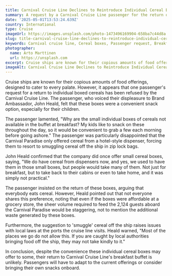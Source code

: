 ```yaml
---
title: Carnival Cruise Line Declines to Reintroduce Individual Cereal Boxes
summary: A request by a Carnival Cruise Line passenger for the return of individual boxed cereals has been declined, citing practicality and local laws at ports of call as reasons.
date: '2025-05-01T13:53:24.639Z'
country: International
type: Cruise
imageUrl: https://images.unsplash.com/photo-1473496169904-658ba7c44d8a
slug: title-carnival-cruise-line-declines-to-reintroduce-individual-cereal-boxes
keywords: Carnival cruise line, Cereal boxes, Passenger request, Breakfast buffet, Cruise ship dining, International, Worldwide, Global destinations, World travel, Destinations, Places to visit, Travel guide, Vacation spots, Best places, Hidden gems
photographer:
  name: Arto Marttinen
  url: https://unsplash.com
excerpt: Cruise ships are known for their copious amounts of food offerings, designed to cater to every palate. However, it appears that one passenger's... Explore In...
imageAlt: Carnival Cruise Line Declines to Reintroduce Individual Cereal Boxes in International | Photo by Arto Marttinen
---
```


Cruise ships are known for their copious amounts of food offerings, designed to cater to every palate. However, it appears that one passenger's request for a return to individual boxed cereals has been refused by the Carnival Cruise Line. The passenger, who voiced their displeasure to Brand Ambassador, John Heald, felt that these boxes were a convenient snack option, especially for their children.

The passenger lamented, "Why are the small individual boxes of cereals not available in the buffet at breakfast? My kids like to snack on these throughout the day, so it would be convenient to grab a few each morning before going ashore." The passenger was particularly disappointed that the Carnival Paradise only offered cereal from a hotel-style dispenser, forcing them to resort to smuggling cereal off the ship in zip lock bags.

John Heald confirmed that the company did once offer small cereal boxes, saying, "We do have cereal from dispensers now, and yes, we used to have them in those small boxes, but people would take many of them. Not just for breakfast, but to take back to their cabins or even to take home, and it was simply not practical."

The passenger insisted on the return of these boxes, arguing that everybody eats cereal. However, Heald pointed out that not everyone shares this preference, noting that even if the boxes were affordable at a grocery store, the sheer volume required to feed the 2,124 guests aboard the Carnival Paradise would be staggering, not to mention the additional waste generated by these boxes.

Furthermore, the suggestion to 'smuggle' cereal off the ship raises issues with local laws at the ports the cruise line visits. Heald warned, "Most of the places we go do not allow this. If you are caught by local authorities bringing food off the ship, they may not take kindly to it."

In conclusion, despite the convenience these individual cereal boxes may offer to some, their return to Carnival Cruise Line's breakfast buffet is unlikely. Passengers will have to adapt to the current offerings or consider bringing their own snacks onboard.
